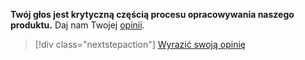 **Twój głos jest krytyczną częścią procesu opracowywania naszego produktu.** Daj nam Twojej [opinii](https://aka.ms/vsce-product-survey).

> [!div class="nextstepaction"]
> [Wyrazić swoją opinię](https://aka.ms/vsce-product-survey)